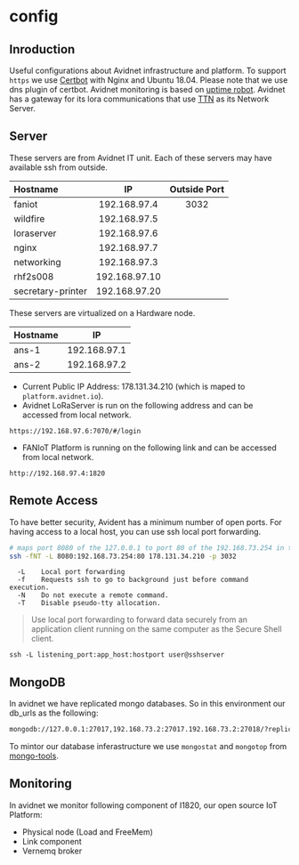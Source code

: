 # config

## Inroduction
Useful configurations about Avidnet infrastructure and platform.
To support `https` we use [Certbot](https://certbot.eff.org/docs/using.html#manual) with Nginx and Ubuntu 18.04.
Please note that we use dns plugin of certbot. Avidnet monitoring is based on [uptime robot](https://uptimerobot.com).
Avidnet has a gateway for its lora communications that use [TTN](http://thethingsnetwork.org) as its Network Server.

## Server
These servers are from Avidnet IT unit. Each of these servers may have available ssh from outside.

| Hostname       | IP            | Outside Port |
|:-------------- |:-------------:|:------------:|
| faniot         | 192.168.97.4  | 3032         |
| wildfire       | 192.168.97.5  |              |
| loraserver     | 192.168.97.6  |              |
| nginx          | 192.168.97.7  |              |
| networking     | 192.168.97.3  |              |
| rhf2s008       | 192.168.97.10 |              |
| secretary-printer | 192.168.97.20 |           |

These servers are virtualized on a Hardware node.

| Hostname | IP            |
|:---------|:-------------:|
| ans-1    | 192.168.97.1  |
| ans-2    | 192.168.97.2  |

- Current Public IP Address: 178.131.34.210 (which is maped to `platform.avidnet.io`).
- Avidnet LoRaServer is run on the following address and can be accessed from local network.
```
https://192.168.97.6:7070/#/login
```
- FANIoT Platform is running on the following link and can be accessed from local network.
```
http://192.168.97.4:1820
```

## Remote Access
To have better security, Avident has a minimum number of open ports.
For having access to a local host, you can use ssh local port forwarding.

```sh
# maps port 8080 of the 127.0.0.1 to port 80 of the 192.168.73.254 in the avidnet from parham-usvm-2
ssh -fNT -L 8080:192.168.73.254:80 178.131.34.210 -p 3032
```
```
  -L    Local port forwarding
  -f    Requests ssh to go to background just before command execution.
  -N    Do not execute a remote command.
  -T    Disable pseudo-tty allocation.
```

> Use local port forwarding to forward data securely from an application client running on the same computer as the Secure Shell client.

```
ssh -L listening_port:app_host:hostport user@sshserver
```

## MongoDB
In avidnet we have replicated mongo databases. So in this environment our db_urls as the following:

```sh
mongodb://127.0.0.1:27017,192.168.73.2:27017.192.168.73.2:27018/?replicaSet=avidnet
```

To mintor our database inferastructure we use `mongostat` and `mongotop` from [mongo-tools](https://github.com/mongodb/mongo-tools).

## Monitoring
In avidnet we monitor following component of I1820, our open source IoT Platform:

- Physical node (Load and FreeMem)
- Link component
- Vernemq broker
